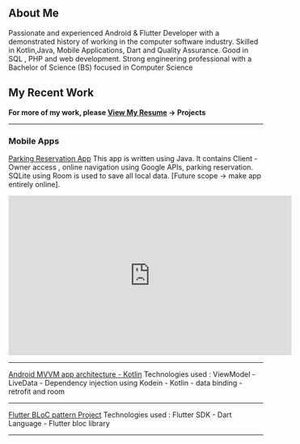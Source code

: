 ## About Me

Passionate and experienced Android & Flutter Developer with a demonstrated history of working in the computer software industry. Skilled in Kotlin,Java, Mobile Applications, Dart and Quality Assurance. Good in SQL , PHP and web development. Strong engineering professional with a Bachelor of Science (BS) focused in Computer Science

## My Recent Work
__For more of my work, please [View My Resume](https://drive.google.com/file/d/1YHJg1ezZb0fkkGMVxZHKZKNVHS0gsP8s/view) -> Projects__

---

### Mobile Apps

[Parking Reservation App](https://github.com/CesarNasr/NearbyParking)
This app is written using Java. It contains Client - Owner access , online navigation using Google APIs, parking reservation.
SQLite using Room is used to save all local data. [Future scope -> make app entirely online].

<iframe width="560" height="315" src="https://www.youtube.com/embed/DDtffuf7VK8" frameborder="0" allow="accelerometer; autoplay; encrypted-media; gyroscope; picture-in-picture" allowfullscreen></iframe>

---
[Android MVVM app architecture - Kotlin](https://github.com/CesarNasr/MvvmSample)
Technologies used :  ViewModel - LiveData - Dependency injection using Kodein - Kotlin - data binding - retrofit and room
<!-- <img src="images/dummy_thumbnail.jpg?raw=true"/> -->

---
[Flutter BLoC pattern Project](https://github.com/CesarNasr/flutter_bloc_library)
Technologies used : Flutter SDK - Dart Language - Flutter bloc library
<!-- <img src="images/dummy_thumbnail.jpg?raw=true"/> -->

---

<!-- ### Category Name 2 -->

 <!-- - [Project 1 Title](http://example.com/)
- [Project 2 Title](http://example.com/)
- [Project 3 Title](http://example.com/)
- [Project 4 Title](http://example.com/)
- [Project 5 Title](http://example.com/) 

---




---
